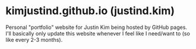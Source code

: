 # kimjustind.github.io (justind.kim)
Personal "portfolio" website for Justin Kim being hosted by GitHub pages.
I'll basically only update this website whenever I feel like I need/want to (so like every 2-3 months).
